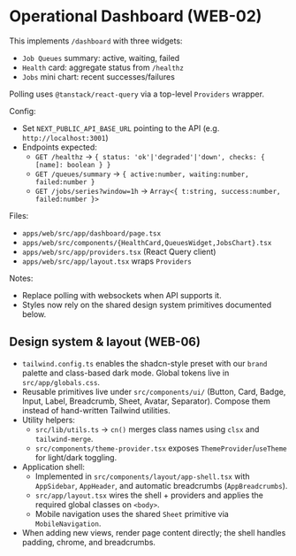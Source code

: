 # Operational Dashboard (WEB-02)

This implements `/dashboard` with three widgets:
- `Job Queues` summary: active, waiting, failed
- `Health` card: aggregate status from `/healthz`
- `Jobs` mini chart: recent successes/failures

Polling uses `@tanstack/react-query` via a top-level `Providers` wrapper.

Config:
- Set `NEXT_PUBLIC_API_BASE_URL` pointing to the API (e.g. `http://localhost:3001`)
- Endpoints expected:
  - `GET /healthz` -> `{ status: 'ok'|'degraded'|'down', checks: { [name]: boolean } }`
  - `GET /queues/summary` -> `{ active:number, waiting:number, failed:number }`
  - `GET /jobs/series?window=1h` -> `Array<{ t:string, success:number, failed:number }>`

Files:
- `apps/web/src/app/dashboard/page.tsx`
- `apps/web/src/components/{HealthCard,QueuesWidget,JobsChart}.tsx`
- `apps/web/src/app/providers.tsx` (React Query client)
- `apps/web/src/app/layout.tsx` wraps `Providers`

Notes:
- Replace polling with websockets when API supports it.
- Styles now rely on the shared design system primitives documented below.

## Design system & layout (WEB-06)

- `tailwind.config.ts` enables the shadcn-style preset with our `brand` palette and class-based dark mode. Global tokens live in
  `src/app/globals.css`.
- Reusable primitives live under `src/components/ui/` (Button, Card, Badge, Input, Label, Breadcrumb, Sheet, Avatar, Separator).
  Compose them instead of hand-written Tailwind utilities.
- Utility helpers:
  - `src/lib/utils.ts` → `cn()` merges class names using `clsx` and `tailwind-merge`.
  - `src/components/theme-provider.tsx` exposes `ThemeProvider`/`useTheme` for light/dark toggling.
- Application shell:
  - Implemented in `src/components/layout/app-shell.tsx` with `AppSidebar`, `AppHeader`, and automatic breadcrumbs (`AppBreadcrumbs`).
  - `src/app/layout.tsx` wires the shell + providers and applies the required global classes on `<body>`.
  - Mobile navigation uses the shared `Sheet` primitive via `MobileNavigation`.
- When adding new views, render page content directly; the shell handles padding, chrome, and breadcrumbs.
